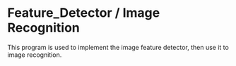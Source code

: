 # Feature_Detector / Image Recognition
This program is used to implement the image feature detector, then use it to image recognition.

